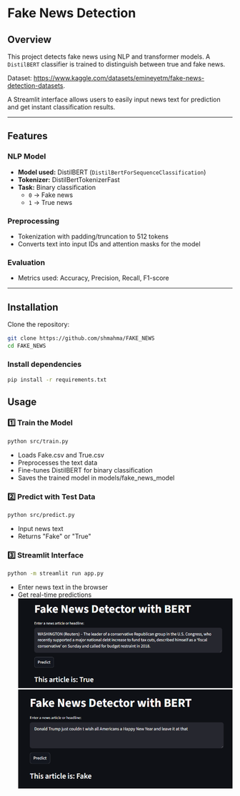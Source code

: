 # Fake News Detection

## Overview
This project detects fake news using NLP and transformer models. A `DistilBERT` classifier is trained to distinguish between true and fake news.

Dataset: https://www.kaggle.com/datasets/emineyetm/fake-news-detection-datasets. 

A Streamlit interface allows users to easily input news text for prediction and get instant classification results.

---

## Features

### NLP Model
- **Model used:** DistilBERT (`DistilBertForSequenceClassification`)  
- **Tokenizer:** DistilBertTokenizerFast  
- **Task:** Binary classification
  - `0` → Fake news  
  - `1` → True news  

### Preprocessing
- Tokenization with padding/truncation to 512 tokens  
- Converts text into input IDs and attention masks for the model  

### Evaluation
- Metrics used: Accuracy, Precision, Recall, F1-score  

---

## Installation
Clone the repository:

```bash
git clone https://github.com/shmahma/FAKE_NEWS
cd FAKE_NEWS
```

### Install dependencies
```bash
pip install -r requirements.txt
```


## Usage

### 1️⃣ Train the Model
```bash
python src/train.py
```
- Loads Fake.csv and True.csv
- Preprocesses the text data
- Fine-tunes DistilBERT for binary classification
- Saves the trained model in models/fake_news_model

### 2️⃣ Predict with Test Data
```bash
python src/predict.py 
```
- Input news text
- Returns "Fake" or "True"
  
### 3️⃣ Streamlit Interface
```bash
python -m streamlit run app.py
```
- Enter news text in the browser
- Get real-time predictions
![streamlit](images/true.png)
![streamlit](images/fake.png)



